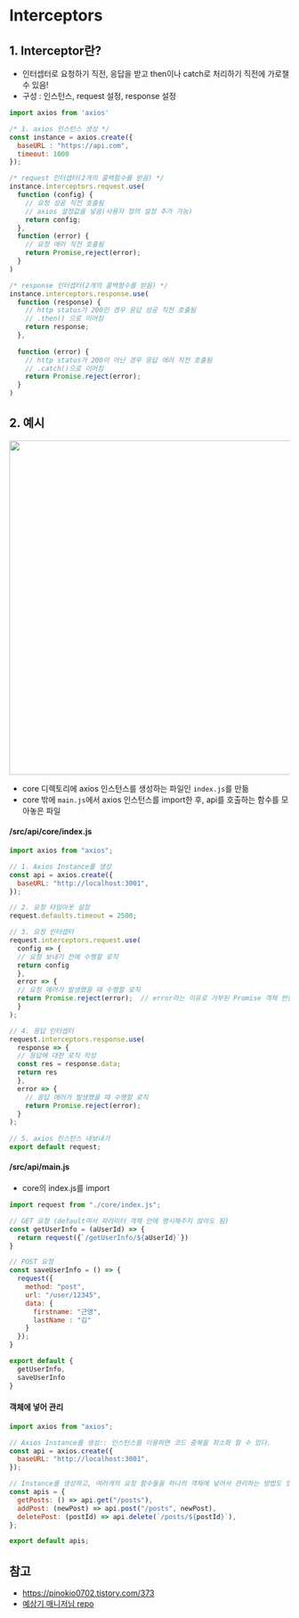 # Interceptors

## 1. Interceptor란?
- 인터셉터로 요청하기 직전, 응답을 받고 then이나 catch로 처리하기 직전에 가로챌 수 있음!
- 구성 : 인스턴스, request 설정, response 설정
```javascript
import axios from 'axios'

/* 1. axios 인스턴스 생성 */
const instance = axios.create({
  baseURL : "https://api.com",
  timeout: 1000
});

/* request 인터셉터(2개의 콜백함수를 받음) */
instance.interceptors.request.use(
  function (config) {
    // 요청 성공 직전 호출됨
    // axios 설정값을 넣음(사용자 정의 설정 추가 가능)
    return config;
  },
  function (error) {
    // 요청 에러 직전 호출됨
    return Promise,reject(error);
  }
)

/* response 인터셉터(2개의 콜백함수를 받음) */
instance.interceptors.response.use(
  function (response) {
    // http status가 200인 경우 응답 성공 직전 호출됨
    // .then() 으로 이어짐
    return response;
  },
  
  function (error) {
    // http status가 200이 아닌 경우 응답 에러 직전 호출됨
    // .catch()으로 이어짐
    return Promise.reject(error);
  }
)
```

## 2. 예시
<img src="https://user-images.githubusercontent.com/97326130/173282641-1469826b-b532-46de-9161-8e87e3b24a9b.png" width="600"/>

- core 디렉토리에 axios 인스턴스를 생성하는 파일인 ```index.js```를 만듦
- core 밖에 ```main.js```에서 axios 인스턴스를 import한 후, api를 호출하는 함수를 모아놓은 파일


#### /src/api/core/index.js
```javascript
import axios from "axios";

// 1. Axios Instance를 생성
const api = axios.create({
  baseURL: "http://localhost:3001",
});

// 2. 요청 타임아웃 설정
request.defaults.timeout = 2500;  

// 3. 요청 인터셉터
request.interceptors.request.use(
  config => {
  // 요청 보내기 전에 수행할 로직
  return config
  },
  error => {
  // 요청 에러가 발생했을 때 수행할 로직
  return Promise.reject(error);  // error라는 이유로 거부된 Promise 객체 반환(디버깅)
  }
);   

// 4. 응답 인터셉터
request.interceptors.response.use(
  response => {
  // 응답에 대한 로직 작성
  const res = response.data;
  return res
  },
  error => {
    // 응답 에러가 발생했을 때 수행할 로직
    return Promise.reject(error);
  }
);
 
// 5. axios 인스턴스 내보내기
export default request;
```

#### /src/api/main.js
- core의 index.js를 import

```javascript
import request from "./core/index.js";

// GET 요청 (default여서 파라미터 객체 안에 명시해주지 않아도 됨)
const getUserInfo = (aUserId) => {
  return request({`/getUserInfo/${aUserId}`})
}

// POST 요청 
const saveUserInfo = () => {
  request({
    method: "post",
    url: "/user/12345",
    data: {
      firstname: "근영",
      lastName : "김"
    }
  });
}

export default {
  getUserInfo,
  saveUserInfo
}
```

#### 객체에 넣어 관리
```javascript
import axios from "axios";

// Axios Instance를 생성:: 인스턴스를 이용하면 코드 중복을 최소화 할 수 있다.
const api = axios.create({
  baseURL: "http://localhost:3001",
});

// Instance를 생성하고, 여러개의 요청 함수들을 하나의 객체에 넣어서 관리하는 방법도 있습니다!
const apis = {
  getPosts: () => api.get("/posts"),
  addPost: (newPost) => api.post("/posts", newPost),
  deletePost: (postId) => api.delete(`/posts/${postId}`),
};

export default apis;
```

## 참고
- https://pinokio0702.tistory.com/373
- [예상기 매니저님 repo](https://github.com/with-key/hh99_axios_basic)












